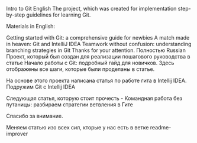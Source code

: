 Intro to Git
English
The project, which was created for implementation step-by-step guidelines for learning Git.

Materials in English:

Getting started with Git: a comprehensive guide for newbies
A match made in heaven: Git and IntelliJ IDEA
Teamwork without confusion: understanding branching strategies in Git
Thanks for your attention.
Полностью
Russian
Проект, который был создан для реализации пошагового руководства в статье Начало работы с Git: подробный гайд для новичков. Здесь отображены все шаги, которые были проделаны в статье.

На основе этого проекта написана статья по работе гита в Intellij IDEA. Подружим Git c Intellij IDEA

Следующая статья, которую стоит прочесть - Командная работа без путаницы: разбираем стратегии ветвления в Гите

Спасибо за внимание.

Меняем статью изо всех сил, кторые у нас есть в ветке readme-improver